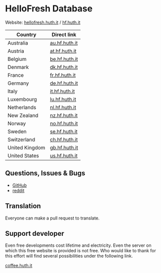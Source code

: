 # HelloFresh Database

Website: [hellofresh.huth.it](https://hellofresh.huth.it) / [hf.huth.it](https://hf.huth.it)

| Country        | Direct link                            |
|----------------|----------------------------------------|
| Australia      | [au.hf.huth.it](https://au.hf.huth.it) |
| Austria        | [at.hf.huth.it](https://at.hf.huth.it) |
| Belgium        | [be.hf.huth.it](https://be.hf.huth.it) |
| Denmark        | [dk.hf.huth.it](https://dk.hf.huth.it) |
| France         | [fr.hf.huth.it](https://fr.hf.huth.it) |
| Germany        | [de.hf.huth.it](https://de.hf.huth.it) |
| Italy          | [it.hf.huth.it](https://it.hf.huth.it) |
| Luxembourg     | [lu.hf.huth.it](https://lu.hf.huth.it) |
| Netherlands    | [nl.hf.huth.it](https://nl.hf.huth.it) |
| New Zealand    | [nz.hf.huth.it](https://nz.hf.huth.it) |
| Norway         | [no.hf.huth.it](https://no.hf.huth.it) |
| Sweden         | [se.hf.huth.it](https://se.hf.huth.it) |
| Switzerland    | [ch.hf.huth.it](https://ch.hf.huth.it) |
| United Kingdom | [gb.hf.huth.it](https://gb.hf.huth.it) |
| United States  | [us.hf.huth.it](https://us.hf.huth.it) |

## Questions, Issues & Bugs

* [GitHub](https://github.com/Muetze42/hellofresh-database/issues)
* [reddit](https://www.reddit.com/r/hellofresh/comments/xf27dw/hellofresh_recipes_database_for_each_country/)

## Translation

Everyone can make a pull request to translate.

## Support developer

Even free developments cost lifetime and electricity. Even the server on which this free website is provided is not free. Who would like to thank for this effort will find several possibilities under
the following link.

[coffee.huth.it](https://coffee.huth.it)
